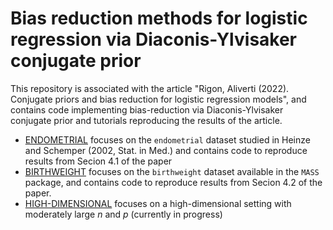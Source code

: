 # Bias reduction methods for logistic regression via Diaconis-Ylvisaker conjugate prior
This repository is associated with the article "Rigon, Aliverti (2022). Conjugate priors and bias reduction for logistic regression models", and contains code implementing bias-reduction via
Diaconis-Ylvisaker conjugate prior and tutorials reproducing the results of the article.

- [ENDOMETRIAL](./ENDOMETRIAL) focuses on the `endometrial` dataset studied in Heinze and Schemper (2002, Stat. in Med.) and contains code to reproduce results from Secion 4.1 of the paper
- [BIRTHWEIGHT](./BIRTHWEIGHT) focuses on the `birthweight` dataset available in the `MASS` package, and contains code to reproduce results from Secion 4.2 of the paper. 
- [HIGH-DIMENSIONAL](./HIGH-DIMENSIONAL) focuses on a high-dimensional setting with moderately large $n$ and $p$ (currently in progress)
